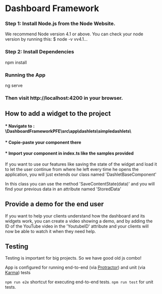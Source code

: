 # Dashboard Framework

### Step 1: Install Node.js from the Node Website.
We recommend Node version 4.1 or above. You can check your node version by running this:
$ node -v
vv4.1...
### Step 2: Install Dependencies
npm install
### Running the App
ng serve
### Then visit http://localhost:4200 in your browser.

## How to add a widget to the project
#### *  Navigate to    :   \DashboardFrameworkPFE\src\app\dashlets\simpledashlets\
#### *  Copie-paste your component there 
#### *  Import your component in index.ts like the samples provided 
If  you want to use our features like saving the state of the widget and load it to let the user continue from where he left every time he opens the application, you will just extends our class named 'DashletBaseComponent'

In this class you can use the method 'SaveContentState(data)' and you will find your previous data in an attribute named 'StoredData'

## Provide a demo for the end user
If you want to help your clients understand how the dashboard and its widgets work, you can create a video showing a demo, and by adding the ID of the YouTube video in the 'YoutubeID' attribute and your clients will now be able to watch it when they need help.
 
## Testing
Testing is important for big projects. So we have good old js combo!

App is configured for running end-to-end (via [Protractor](http://www.protractortest.org/)) and unit (via [Karma](https://karma-runner.github.io)) tests

`npm run e2e` shortcut for executing end-to-end tests. 
`npm run test` for unit tests.


